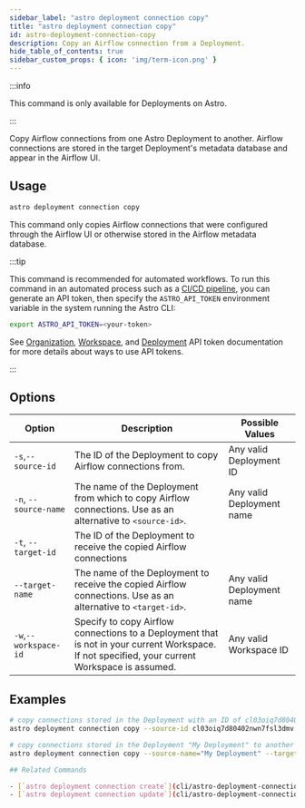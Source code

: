```yaml
---
sidebar_label: "astro deployment connection copy"
title: "astro deployment connection copy"
id: astro-deployment-connection-copy
description: Copy an Airflow connection from a Deployment.
hide_table_of_contents: true
sidebar_custom_props: { icon: 'img/term-icon.png' }
---
```


:::info

This command is only available for Deployments on Astro.

:::

Copy Airflow connections from one Astro Deployment to another. Airflow connections are stored in the target Deployment's metadata database and appear in the Airflow UI.

## Usage

```sh
astro deployment connection copy
```

This command only copies Airflow connections that were configured through the Airflow UI or otherwise stored in the Airflow metadata database.

:::tip

This command is recommended for automated workflows. To run this command in an automated process such as a [CI/CD pipeline](set-up-ci-cd.md), you can generate an API token, then specify the `ASTRO_API_TOKEN` environment variable in the system running the Astro CLI:

```bash
export ASTRO_API_TOKEN=<your-token>
```

See [Organization](organization-api-tokens.md), [Workspace](workspace-api-tokens.md), and [Deployment](deployment-api-tokens.md) API token documentation for more details about ways to use API tokens.

:::

## Options

| Option                         | Description                                                                            | Possible Values                                                                |
| ------------------------------ | -------------------------------------------------------------------------------------- | ------------------------------------------------------------------------------ |
| `-s`,`--source-id`           |    The ID of the Deployment to copy Airflow connections from.                                             | Any valid Deployment ID |
| `-n`, `--source-name` | The name of the Deployment from which to copy Airflow connections. Use as an alternative to `<source-id>`. | Any valid Deployment name                                            |
| `-t`, `--target-id` | The ID of the Deployment to receive the copied Airflow connections                                     |
| `--target-name` | The name of the Deployment to receive the copied Airflow connections.  Use as an alternative to `<target-id>`. | Any valid Deployment name                                            |
| `-w`,`--workspace-id`          | Specify to copy Airflow connections to a Deployment that is not in your current Workspace. If not specified, your current Workspace is assumed.          | Any valid Workspace ID                                                         |

## Examples

```bash
# copy connections stored in the Deployment with an ID of cl03oiq7d80402nwn7fsl3dmv to a deployment with an ID of cl03oiq7d80402nwn7fsl3dcd
astro deployment connection copy --source-id cl03oiq7d80402nwn7fsl3dmv --target cl03oiq7d80402nwn7fsl3dcd

# copy connections stored in the Deployment "My Deployment" to another Deployment "My Other Deployment"
astro deployment connection copy --source-name="My Deployment" --target-name="My Other Deployment"

## Related Commands

- [`astro deployment connection create`](cli/astro-deployment-connection-create.md)
- [`astro deployment connection update`](cli/astro-deployment-connection-update.md)

